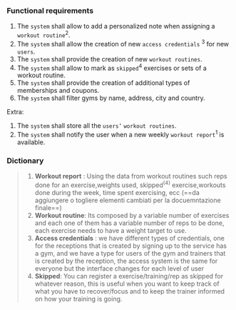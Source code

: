 ### Functional requirements

1. The `system` shall allow to add a personalized note when assigning a `workout routine`<sup>2</sup>.
2. The `system` shall allow the creation of new `access credentials` <sup>3</sup>  for new `users`.
3. The `system` shall provide the creation of new `workout routines`.
4. The `system` shall allow to mark as `skipped`<sup>4</sup> exercises or sets of a workout routine.
5. The `system` shall provide the creation of additional types of memberships and coupons.
6. The `system` shall filter gyms by name, address, city and country.

Extra:
1. The `system` shall store all the `users’` `workout routines`.
2. The `system` shall notify the user when a new weekly `workout report`<sup>1</sup> is available.



### Dictionary

>  
> 1.  **Workout report** : Using the data from workout routines such reps done for an exercise,weights used, skipped$^{(4)}$ exercise,workouts done during the week, time spent exercising, ecc (==da aggiungere o togliere elementi cambiati per la docuemntazione finale==)
> 2. **Workout routine**: Its composed by a variable number of exercises and each one of them has a variable number of reps to be done, each exercise needs to have a weight target to use.
> 3. **Access credentials** : we have different types of credentials, one for the receptions that is created by signing up to the service has a gym, and we have a type for users of the gym and trainers that is created by the reception, the access system is the same for everyone but the interface changes for each level of user
> 4. **Skipped**: You can register a exercise/training/rep as skipped for whatever reason, this is useful when you want to keep track of what you have to recover/focus and to keep the trainer informed on how your training is going.